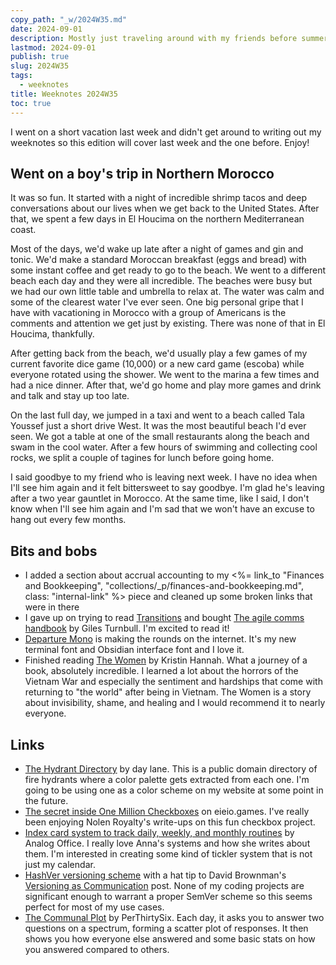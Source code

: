 ```yaml
---
copy_path: "_w/2024W35.md"
date: 2024-09-01
description: Mostly just traveling around with my friends before summer ends. Weeknotes for the 35th week of the year 2024.
lastmod: 2024-09-01
publish: true
slug: 2024W35
tags:
  - weeknotes
title: Weeknotes 2024W35
toc: true
---
```


I went on a short vacation last week and didn't get around to writing out my weeknotes so this edition will cover last week and the one before. Enjoy!

## Went on a boy's trip in Northern Morocco

It was so fun. It started with a night of incredible shrimp tacos and deep conversations about our lives when we get back to the United States. After that, we spent a few days in El Houcima on the northern Mediterranean coast.

Most of the days, we'd wake up late after a night of games and gin and tonic. We'd make a standard Moroccan breakfast (eggs and bread) with some instant coffee and get ready to go to the beach. We went to a different beach each day and they were all incredible. The beaches were busy but we had our own little table and umbrella to relax at. The water was calm and some of the clearest water I've ever seen. One big personal gripe that I have with vacationing in Morocco with a group of Americans is the comments and attention we get just by existing. There was none of that in El Houcima, thankfully.

After getting back from the beach, we'd usually play a few games of my current favorite dice game (10,000) or a new card game (escoba) while everyone rotated using the shower. We went to the marina a few times and had a nice dinner. After that, we'd go home and play more games and drink and talk and stay up too late.

On the last full day, we jumped in a taxi and went to a beach called Tala Youssef just a short drive West. It was the most beautiful beach I'd ever seen. We got a table at one of the small restaurants along the beach and swam in the cool water. After a few hours of swimming and collecting cool rocks, we split a couple of tagines for lunch before going home.

I said goodbye to my friend who is leaving next week. I have no idea when I'll see him again and it felt bittersweet to say goodbye. I'm glad he's leaving after a two year gauntlet in Morocco. At the same time, like I said, I don't know when I'll see him again and I'm sad that we won't have an excuse to hang out every few months.

## Bits and bobs

- I added a section about accrual accounting to my <%= link_to "Finances and Bookkeeping", "collections/_p/finances-and-bookkeeping.md", class: "internal-link" %> piece and cleaned up some broken links that were in there
- I gave up on trying to read [Transitions](https://wmbridges.com/books/) and bought [The agile comms handbook](https://agilecommshandbook.com/) by Giles Turnbull. I'm excited to read it!
- [Departure Mono](https://departuremono.com/) is making the rounds on the internet. It's my new terminal font and Obsidian interface font and I love it.
- Finished reading [The Women](https://kristinhannah.com/books/the-women/) by Kristin Hannah. What a journey of a book, absolutely incredible. I learned a lot about the horrors of the Vietnam War and especially the sentiment and hardships that come with returning to "the world" after being in Vietnam. The Women is a story about invisibility, shame, and healing and I would recommend it to nearly everyone.

## Links

- [The Hydrant Directory](https://www.dayroselane.com/hydrants) by day lane. This is a public domain directory of fire hydrants where a color palette gets extracted from each one. I'm going to be using one as a color scheme on my website at some point in the future.
- [The secret inside One Million Checkboxes](http://eieio.games/essays/the-secret-in-one-million-checkboxes/) on eieio.games. I've really been enjoying Nolen Royalty's write-ups on this fun checkbox project.
- [Index card system to track daily, weekly, and monthly routines](https://analogoffice.net/2024/08/17/index-card-system.html) by Analog Office. I really love Anna's systems and how she writes about them. I'm interested in creating some kind of tickler system that is not just my calendar.
- [HashVer versioning scheme](https://miniscruff.github.io/hashver/) with a hat tip to David Brownman's [Versioning as Communication](https://xavd.id/blog/post/versioning-as-communication/) post. None of my coding projects are significant enough to warrant a proper SemVer scheme so this seems perfect for most of my use cases.
- [The Communal Plot](https://perthirtysix.com/communal-plot-daily-poll) by PerThirtySix. Each day, it asks you to answer two questions on a spectrum, forming a scatter plot of responses. It then shows you how everyone else answered and some basic stats on how you answered compared to others.
